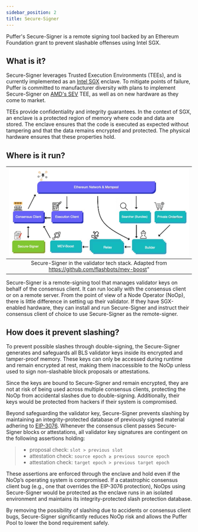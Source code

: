 ```yaml
---
sidebar_position: 2
title: Secure-Signer
---
```

Puffer's Secure-Signer is a remote signing tool backed by an Ethereum Foundation grant to prevent slashable offenses using Intel SGX.

## What is it?
Secure-Signer leverages Trusted Execution Environments (TEEs), and is currently implemented as an [Intel SGX](https://www.intel.com/content/www/us/en/developer/tools/software-guard-extensions/overview.html) enclave. To mitigate points of failure, Puffer is committed to manufacturer diversity with plans to implement Secure-Signer on [AMD's SEV](https://developer.amd.com/sev/) TEE, as well as on new hardware as they come to market. 

TEEs provide confidentiality and integrity guarantees. In the context of SGX, an enclave is a protected region of memory where code and data are stored. The enclave ensures that the code is executed as expected without tampering and that the data remains encrypted and protected. The physical hardware ensures that these properties hold.

## Where is it run?
|![](img/mevboost.jpg)|
|:--:|
|Secure-Signer in the validator tech stack. Adapted from https://github.com/flashbots/mev-boost"|

Secure-Signer is a remote-signing tool that manages validator keys on behalf of the consensus client. It can run locally with the consensus client or on a remote server. From the point of view of a Node Operator (NoOp), there is little difference in setting up their validator. If they have SGX-enabled hardware, they can install and run Secure-Signer and instruct their consensus client of choice to use Secure-Signer as the remote-signer. 


## How does it prevent slashing?
To prevent possible slashes through double-signing, the Secure-Signer generates and safeguards all BLS validator keys inside its encrypted and tamper-proof memory. These keys can only be accessed during runtime and remain encrypted at rest, making them inaccessible to the NoOp unless used to sign non-slashable block proposals or attestations. 

Since the keys are bound to Secure-Signer and remain encrypted, they are not at risk of being used across multiple consensus clients, protecting the NoOp from accidental slashes due to double-signing. Additionally, their keys would be protected from hackers if their system is compromised.

Beyond safeguarding the validator key, Secure-Signer prevents slashing by maintaining an integrity-protected database of previously signed material adhering to [EIP-3076](https://eips.ethereum.org/EIPS/eip-3076). Whenever the consensus client passes Secure-Signer blocks or attestations, all validator key signatures are contingent on the following assertions holding:

> - proposal check:    `slot > previous slot`
> - attestation check: `source epoch ≥ previous source epoch`
> - attestation check: `target epoch > previous target epoch`

These assertions are enforced through the enclave and hold even if the NoOp’s operating system
is compromised. If a catastrophic consensus client bug (e.g., one that overrides the EIP-3076 protection), NoOps using Secure-Signer would be protected as the enclave runs in an isolated environment and maintains its integrity-protected slash protection database.

By removing the possibility of slashing due to accidents or consensus client bugs, Secure-Signer significantly reduces NoOp risk and allows the Puffer Pool to lower the bond requirement safely.

